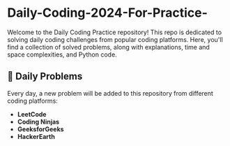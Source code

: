 # Daily-Coding-2024-For-Practice-

Welcome to the Daily Coding Practice repository! This repo is dedicated to solving daily coding challenges from popular coding platforms. Here, you'll find a collection of solved problems, along with explanations, time and space complexities, and Python code.

## 📅 Daily Problems

Every day, a new problem will be added to this repository from different coding platforms:

- **LeetCode**
- **Coding Ninjas**
- **GeeksforGeeks**
- **HackerEarth**



